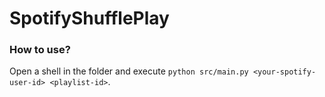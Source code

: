 # SpotifyShufflePlay
### How to use?
Open a shell in the folder and execute `python src/main.py <your-spotify-user-id> <playlist-id>`.
